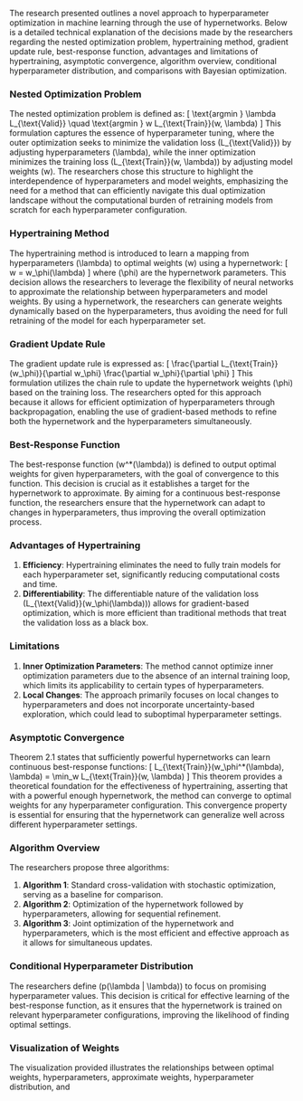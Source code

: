 The research presented outlines a novel approach to hyperparameter optimization in machine learning through the use of hypernetworks. Below is a detailed technical explanation of the decisions made by the researchers regarding the nested optimization problem, hypertraining method, gradient update rule, best-response function, advantages and limitations of hypertraining, asymptotic convergence, algorithm overview, conditional hyperparameter distribution, and comparisons with Bayesian optimization.

### Nested Optimization Problem

The nested optimization problem is defined as:
\[
\text{argmin } \lambda L_{\text{Valid}} \quad \text{argmin } w L_{\text{Train}}(w, \lambda)
\]
This formulation captures the essence of hyperparameter tuning, where the outer optimization seeks to minimize the validation loss \(L_{\text{Valid}}\) by adjusting hyperparameters \(\lambda\), while the inner optimization minimizes the training loss \(L_{\text{Train}}(w, \lambda)\) by adjusting model weights \(w\). The researchers chose this structure to highlight the interdependence of hyperparameters and model weights, emphasizing the need for a method that can efficiently navigate this dual optimization landscape without the computational burden of retraining models from scratch for each hyperparameter configuration.

### Hypertraining Method

The hypertraining method is introduced to learn a mapping from hyperparameters \(\lambda\) to optimal weights \(w\) using a hypernetwork:
\[
w = w_\phi(\lambda)
\]
where \(\phi\) are the hypernetwork parameters. This decision allows the researchers to leverage the flexibility of neural networks to approximate the relationship between hyperparameters and model weights. By using a hypernetwork, the researchers can generate weights dynamically based on the hyperparameters, thus avoiding the need for full retraining of the model for each hyperparameter set.

### Gradient Update Rule

The gradient update rule is expressed as:
\[
\frac{\partial L_{\text{Train}}(w_\phi)}{\partial w_\phi} \frac{\partial w_\phi}{\partial \phi}
\]
This formulation utilizes the chain rule to update the hypernetwork weights \(\phi\) based on the training loss. The researchers opted for this approach because it allows for efficient optimization of hyperparameters through backpropagation, enabling the use of gradient-based methods to refine both the hypernetwork and the hyperparameters simultaneously.

### Best-Response Function

The best-response function \(w^*(\lambda)\) is defined to output optimal weights for given hyperparameters, with the goal of convergence to this function. This decision is crucial as it establishes a target for the hypernetwork to approximate. By aiming for a continuous best-response function, the researchers ensure that the hypernetwork can adapt to changes in hyperparameters, thus improving the overall optimization process.

### Advantages of Hypertraining

1. **Efficiency**: Hypertraining eliminates the need to fully train models for each hyperparameter set, significantly reducing computational costs and time.
2. **Differentiability**: The differentiable nature of the validation loss \(L_{\text{Valid}}(w_\phi(\lambda))\) allows for gradient-based optimization, which is more efficient than traditional methods that treat the validation loss as a black box.

### Limitations

1. **Inner Optimization Parameters**: The method cannot optimize inner optimization parameters due to the absence of an internal training loop, which limits its applicability to certain types of hyperparameters.
2. **Local Changes**: The approach primarily focuses on local changes to hyperparameters and does not incorporate uncertainty-based exploration, which could lead to suboptimal hyperparameter settings.

### Asymptotic Convergence

Theorem 2.1 states that sufficiently powerful hypernetworks can learn continuous best-response functions:
\[
L_{\text{Train}}(w_\phi^*(\lambda), \lambda) = \min_w L_{\text{Train}}(w, \lambda)
\]
This theorem provides a theoretical foundation for the effectiveness of hypertraining, asserting that with a powerful enough hypernetwork, the method can converge to optimal weights for any hyperparameter configuration. This convergence property is essential for ensuring that the hypernetwork can generalize well across different hyperparameter settings.

### Algorithm Overview

The researchers propose three algorithms:
1. **Algorithm 1**: Standard cross-validation with stochastic optimization, serving as a baseline for comparison.
2. **Algorithm 2**: Optimization of the hypernetwork followed by hyperparameters, allowing for sequential refinement.
3. **Algorithm 3**: Joint optimization of the hypernetwork and hyperparameters, which is the most efficient and effective approach as it allows for simultaneous updates.

### Conditional Hyperparameter Distribution

The researchers define \(p(\lambda | \lambda)\) to focus on promising hyperparameter values. This decision is critical for effective learning of the best-response function, as it ensures that the hypernetwork is trained on relevant hyperparameter configurations, improving the likelihood of finding optimal settings.

### Visualization of Weights

The visualization provided illustrates the relationships between optimal weights, hyperparameters, approximate weights, hyperparameter distribution, and